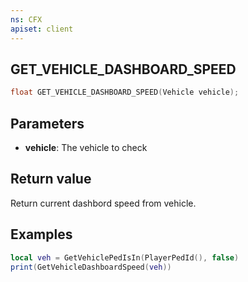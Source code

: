 ```yaml
---
ns: CFX
apiset: client
---
```

## GET_VEHICLE_DASHBOARD_SPEED

```c
float GET_VEHICLE_DASHBOARD_SPEED(Vehicle vehicle);
```


## Parameters
* **vehicle**: The vehicle to check

## Return value
Return current dashbord speed from vehicle.

## Examples
```lua
local veh = GetVehiclePedIsIn(PlayerPedId(), false)
print(GetVehicleDashboardSpeed(veh))
```
